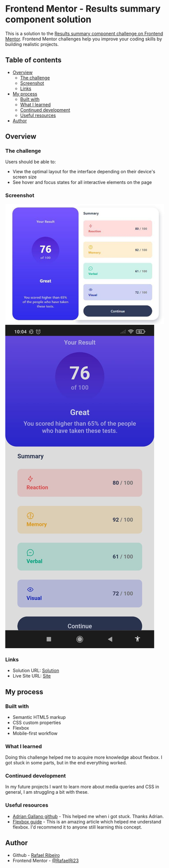 # Frontend Mentor - Results summary component solution

This is a solution to the [Results summary component challenge on Frontend Mentor](https://www.frontendmentor.io/challenges/results-summary-component-CE_K6s0maV). Frontend Mentor challenges help you improve your coding skills by building realistic projects. 

## Table of contents

- [Overview](#overview)
  - [The challenge](#the-challenge)
  - [Screenshot](#screenshot)
  - [Links](#links)
- [My process](#my-process)
  - [Built with](#built-with)
  - [What I learned](#what-i-learned)
  - [Continued development](#continued-development)
  - [Useful resources](#useful-resources)
- [Author](#author)


## Overview

### The challenge

Users should be able to:

- View the optimal layout for the interface depending on their device's screen size
- See hover and focus states for all interactive elements on the page

### Screenshot

![Desktop](./screenshot/desktop.jpeg)
![Mobile](./screenshot/mobile.jpeg)


### Links

- Solution URL: [Solution](https://github.com/RafaelRi23/Frontend-Mentor--Results-summary-component-solution)
- Live Site URL: [Site](https://rafaelri23.github.io/Frontend-Mentor--Results-summary-component-solution/)

## My process

### Built with

- Semantic HTML5 markup
- CSS custom properties
- Flexbox
- Mobile-first workflow

### What I learned

Doing this challenge helped me to acquire more knowledge about flexbox. I got stuck in some parts, but in the end everything worked.

### Continued development

In my future projects I want to learn more about media queries and CSS in general, I am struggling a bit with these.

### Useful resources

- [Adrian Gallano github](https://github.com/AdrianGallano/results-summary-component) - This helped me when i got stuck. Thanks Adrian.
- [Flexbox guide](https://css-tricks.com/snippets/css/a-guide-to-flexbox/) - This is an amazing article which helped me understand flexbox. I'd recommend it to anyone still learning this concept.

## Author

- Github - [Rafael Ribeiro](https://github.com/RafaelRi23)
- Frontend Mentor - [@RafaelRi23](https://www.frontendmentor.io/profile/RafaelRi23)

